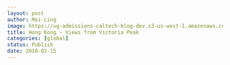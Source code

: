 ```yaml
---
layout: post
author: Mei-Ling
image: https://ug-admissions-caltech-blog-dev.s3-us-west-1.amazonaws.com/old_pictures/caltech_as_it_happens/6a0105349b8251970b01bb09f15248970d.jpg
title: Hong Kong - Views from Victoria Peak
categories: [global]
status: Publish
date: 2018-02-15
---
```



